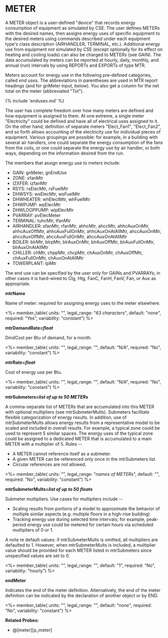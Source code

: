 # METER

A METER object is a user-defined "device" that records energy consumption of equipment as simulated by CSE. The user defines METERs with the desired names, then assigns energy uses of specific equipment to the desired meters using commands described under each equipment type's class description (AIRHANDLER, TERMINAL, etc.). Additional energy use from equipment not simulated by CSE (except optionally for its effect on heating and cooling loads) can also be charged to METERs (see GAIN). The data accumulated by meters can be reported at hourly, daily, monthly, and annual (run) intervals by using REPORTs and EXPORTs of type MTR.

Meters account for energy use in the following pre-defined categories, called *end uses*. The abbreviations in parentheses are used in MTR report headings (and for gnMeter input, below). You also get a column for the net total on the meter (abbreviated "Tot").

{% include 'enduses.md' %}

The user has complete freedom over how many meters are defined and how equipment is assigned to them. At one extreme, a single meter "Electricity" could be defined and have all of electrical uses assigned to it. On the other hand, definition of separate meters "Elect\_Fan1", "Elect\_Fan2", and so forth allows accounting of the electricity use for individual pieces of equipment. Various groupings are possible: for example, in a building with several air handlers, one could separate the energy consumption of the fans from the coils, or one could separate the energy use by air handler, or both ways, depending on the information desired from the run.

The members that assign energy use to meters include:

-   GAIN: gnMeter, gnEndUse
-   ZONE: xfanMtr
-   IZXFER: izfanMtr
-   RSYS: rsElecMtr, rsFuelMtr
-   DHWSYS: wsElecMtr, wsFuelMtr
-   DHWHEATER: whElectMtr, whFuelMtr
-   DHWPUMP: wpElecMtr
-   DHWLOOPPUMP: wlpElecMtr
-   PVARRAY: pvElecMeter
-   TERMINAL: tuhcMtr, tfanMtr
-   AIRHANDLER: sfanMtr, rfanMtr, ahhcMtr, ahccMtr, ahhcAuxOnMtr, ahhcAuxOffMtr, ahhcAuxFullOnMtr, ahhcAuxOnAtAllMtr, ahccAuxOnMtr, ahccAuxOffMtr, ahccAuxFullOnMtr, ahccAuxOnAtAllMtr
-   BOILER: blrMtr, blrpMtr, blrAuxOnMtr, blrAuxOffMtr, blrAuxFullOnMtr, blrAuxOnAtAllMtr
-   CHILLER: chMtr, chppMtr, chcpMtr, chAuxOnMtr, chAuxOffMtr, chAuxFullOnMtr, chAuxOnAtAllMtr
-   TOWERPLANT: tpMtr

The end use can be specified by the user only for GAINs and PVARRAYs; in other cases it is hard-wired to Clg, Htg, FanC, FanH, FanV, Fan, or Aux as appropriate.

**mtrName**

Name of meter: required for assigning energy uses to the meter elsewhere.

<%= member_table(
  units: "",
  legal_range: "*63 characters*",
  default: "*none*",
  required: "Yes",
  variability: "constant") %>

**mtrDemandRate=*float***

DmdCost per Btu of demand, for a month.

<%= member_table(
  units: "",
  legal_range: "",
  default: "N/A",
  required: "No",
  variability: "constant") %>

**mtrRate=*float***

Cost of energy use per Btu.

<%= member_table(
  units: "",
  legal_range: "",
  default: "N/A",
  required: "No",
  variability: "constant") %>

**mtrSubmeters=*list of up to 50 METERs***

A comma-separate list of METERs that are accumulated into this METER with optional multipliers (see mtrSubmeterMults).  Submeters facilitate flexible categorization of energy results.  In addition, use of mtrSubmeterMults allows energy results from a representative model to be scaled and included in overall results.  For example, a typical zone could be used to represent 5 similar spaces.  The energy uses of the typical zone could be assigned to a dedicated METER that is accumulated to a main METER with a multiplier of 5.  Rules --

-  A METER cannot reference itself as a submeter.
-  A given METER can be referenced only once in the mtrSubmeters list.
-  Circular references are not allowed.

<%= member_table(
  units: "",
  legal_range: "*names of METERs*",
  default: "",
  required: "No",
  variability: "constant") %>

**mtrSubmeterMults=*list of up to 50 floats***

Submeter multipliers. Use cases for multipliers include --

- Scaling results from portions of a model to approximate the behavior of multiple similar aspects (e.g. multiple floors in a high-rise building)
- Tracking energy use during selected time intervals; for example, peak-period energy use could be metered for certain hours via scheduled multipliers of 0 or 1.

A note re default values: if mtrSubmeterMults is omitted, all multipliers are defaulted to 1.  However, when mtrSubmeterMults is included, a multiplier value should be provided for each METER listed in mtrSubmeters since unspecified values are set to 0.

<%= member_table(
  units: "",
  legal_range: "",
  default: "1",
  required: "No",
  variability: "hourly") %>

**endMeter**

Indicates the end of the meter definition. Alternatively, the end of the meter definition can be indicated by the declaration of another object or by END.

<%= member_table(
  units: "",
  legal_range: "",
  default: "*none*",
  required: "No",
  variability: "constant") %>

**Related Probes:**

- @[meter][p_meter]
